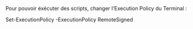 Pour pouvoir éxécuter des scripts, changer l'Execution Policy du Terminal :

Set-ExecutionPolicy -ExecutionPolicy RemoteSigned

